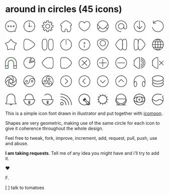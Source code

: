 # **around in circles** (45 icons)

![Sample from font](sample_font.png)

This is a simple icon font drawn in illustrator and put together with [icomoon](http://icomoon.io/app/).

Shapes are very geometric, making use of the same circle for each icon to give it coherence throughout the whole design.

Feel free to tweak, fork, improve, increment, add, request, pull, push, use and abuse.

**I am taking requests**. Tell me of any idea you might have and i’ll try to add it.

♥

F.

[ ] talk to tomatoes
